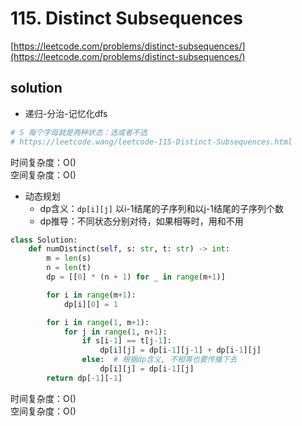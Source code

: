 # 115. Distinct Subsequences

[https://leetcode.com/problems/distinct-subsequences/](https://leetcode.com/problems/distinct-subsequences/)

## solution

- 递归-分治-记忆化dfs

```python
# S 每个字母就是两种状态：选或者不选
# https://leetcode.wang/leetcode-115-Distinct-Subsequences.html

```

时间复杂度：O() <br>
空间复杂度：O()

- 动态规划
  - dp含义：`dp[i][j]` 以i-1结尾的子序列和以j-1结尾的子序列个数
  - dp推导：不同状态分别对待，如果相等时，用和不用

```python
class Solution:
    def numDistinct(self, s: str, t: str) -> int:
        m = len(s)
        n = len(t)
        dp = [[0] * (n + 1) for _ in range(m+1)]

        for i in range(m+1):
            dp[i][0] = 1

        for i in range(1, m+1):
            for j in range(1, n+1):
                if s[i-1] == t[j-1]:
                    dp[i][j] = dp[i-1][j-1] + dp[i-1][j]
                else:  # 根据dp含义, 不相等也要传播下去
                    dp[i][j] = dp[i-1][j]
        return dp[-1][-1]
```

时间复杂度：O() <br>
空间复杂度：O()
